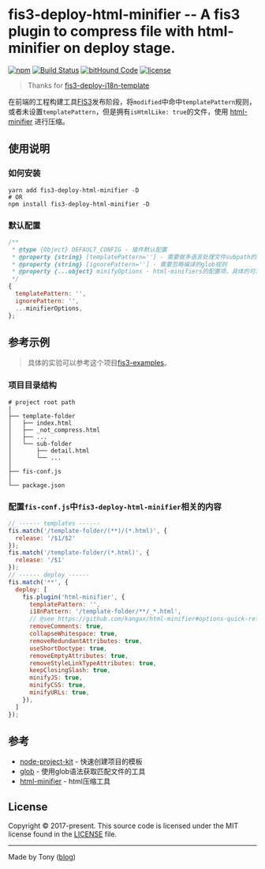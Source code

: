 # fis3-deploy-html-minifier -- A fis3 plugin to compress file with html-minifier on deploy stage.
[![npm](https://img.shields.io/npm/v/fis3-deploy-html-minifier.svg?style=flat-square)](https://github.com/tonyc726/fis3-deploy-html-minifier)
[![Build Status](https://travis-ci.org/tonyc726/fis3-deploy-html-minifier.svg?style=flat-square&branch=master)](https://travis-ci.org/tonyc726/fis3-deploy-html-minifier)
[![bitHound Code](https://www.bithound.io/github/tonyc726/fis3-deploy-html-minifier/badges/code.svg)](https://www.bithound.io/github/tonyc726/fis3-deploy-html-minifier)
[![license](https://img.shields.io/github/license/mashape/apistatus.svg?style=flat-square)](https://github.com/tonyc726/fis3-deploy-html-minifier)

> Thanks for [fis3-deploy-i18n-template](https://github.com/foio/fis3-deploy-i18n-template)

在前端的工程构建工具[FIS3](http://fis.baidu.com/)发布阶段，将`modified`中命中`templatePattern`规则，或者未设置`templatePattern`，但是拥有`isHtmlLike: true`的文件，使用 [html-minifier](https://github.com/kangax/html-minifier) 进行压缩。

## 使用说明
### 如何安装
```shell
yarn add fis3-deploy-html-minifier -D
# OR
npm install fis3-deploy-html-minifier -D
```

### 默认配置
```javascript
/**
 * @type {Object} DEFAULT_CONFIG - 插件默认配置
 * @property {string} [templatePattern=''] - 需要做多语言处理文件subpath的glob规则，默认为所有html文件
 * @property {string} [ignorePattern=''] - 需要忽略编译的glob规则
 * @property {...object} minifyOptions - html-minifiers的配置项，具体的可以参考[options-quick-reference](https://github.com/kangax/html-minifier#options-quick-reference)
 */
{
  templatePattern: '',
  ignorePattern: '',
  ...minifierOptions,
};
```

## 参考示例
> 具体的实验可以参考这个项目[fis3-examples](https://github.com/tonyc726/fis3-examples)。

### 项目目录结构
```
# project root path
│
├── template-folder
│   ├── index.html
│   ├── _not_compress.html
│   ├── ...
│   └── sub-folder
│       ├── detail.html
│       └── ...
│
├── fis-conf.js
│
└── package.json
```

### 配置`fis-conf.js`中`fis3-deploy-html-minifier`相关的内容
``` javascript
// ------ templates ------
fis.match('/template-folder/(**)/(*.html)', {
  release: '/$1/$2'
});
fis.match('/template-folder/(*.html)', {
  release: '/$1'
});
// ------ deploy ------
fis.match('**', {
  deploy: [
    fis.plugin('html-minifier', {
      templatePattern: '',
      i18nPattern: '/template-folder/**/_*.html',
      // @see https://github.com/kangax/html-minifier#options-quick-reference
      removeComments: true,
      collapseWhitespace: true,
      removeRedundantAttributes: true,
      useShortDoctype: true,
      removeEmptyAttributes: true,
      removeStyleLinkTypeAttributes: true,
      keepClosingSlash: true,
      minifyJS: true,
      minifyCSS: true,
      minifyURLs: true,
    }),
  ]
});
```


## 参考
- [node-project-kit](https://github.com/tonyc726/node-project-kit) - 快速创建项目的模板
- [glob](https://github.com/isaacs/node-glob) - 使用glob语法获取匹配文件的工具
- [html-minifier](https://github.com/kangax/html-minifier) - html压缩工具

## License
Copyright © 2017-present. This source code is licensed under the MIT license found in the
[LICENSE](https://github.com/tonyc726/fis3-deploy-html-minifier/blob/master/LICENSE) file.

---
Made by Tony ([blog](https://itony.net))
